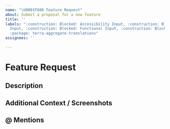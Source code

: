 ```yaml
---
name: "\U0001F680 Feature Request"
about: Submit a proposal for a new feature
title: ''
labels: ":construction: Blocked: Accessibility Input, :construction: Blocked: Engineering
  Input, :construction: Blocked: Functional Input, :construction: Blocked: UX Input,
  :package: terra-aggregate-translations"
assignees: ''

---
```


# Feature Request

## Description
<!-- A clear and concise description of what the feature is. -->

## Additional Context / Screenshots
<!-- Add any other context about the feature here. If applicable, add screenshots to help explain. -->

## @ Mentions
<!-- @ Mention anyone on the terra team that you have been working with so far. -->
